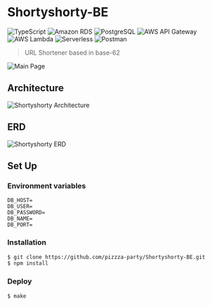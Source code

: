 # Shortyshorty-BE

![TypeScript](https://img.shields.io/badge/TypeScript-%233178C6?style=flat&logo=TypeScript&logoColor=white)
![Amazon RDS](https://img.shields.io/badge/Amazon_RDS-527FFF?style=flat&logo=amazonrds&logoColor=white)
![PostgreSQL](https://img.shields.io/badge/PostgreSQL-4169E1?stype=flat&logo=postgresql&logoColor=white)
![AWS API Gateway](https://img.shields.io/badge/Amazon_API_Gateway-FF4F8B?style=flat&logo=amazonapigateway&logoColor=white)
![AWS Lambda](https://img.shields.io/badge/AWS_Lambda-FF9900?style=flat&logo=awslambda&logoColor=white)
![Serverless](https://img.shields.io/badge/Serverless-FD5750?style=flat&logo=serverless&logoColor=white)
![Postman](https://img.shields.io/badge/Postman-FF6C37?style=flat&logo=postman&logoColor=white)

> URL Shortener based in base-62

![Main Page](https://github.com/pizzza-party/Shortyshorty-BE/assets/67633810/0fde7ecc-de69-4047-afad-a257f93086e0)

## Architecture

![Shortyshorty Architecture](https://github.com/pizzza-party/Shortyshorty-BE/assets/67633810/80b43815-c671-4eae-b32d-1d3e89db3c53)

## ERD

![Shortyshorty ERD](https://github.com/pizzza-party/Shortyshorty-BE/assets/67633810/3b2e819e-77de-4a57-b603-508fe2dd1245)

## Set Up

### Environment variables

```
DB_HOST=
DB_USER=
DB_PASSWORD=
DB_NAME=
DB_PORT=
```

### Installation

```bash
$ git clone https://github.com/pizzza-party/Shortyshorty-BE.git
$ npm install
```

### Deploy

```bash
$ make
```
